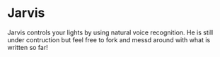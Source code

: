 Jarvis
========
Jarvis controls your lights by using natural voice recognition. He is still under contruction but feel free to fork and messd around with what is written so far!
